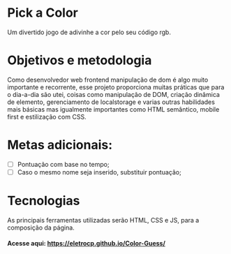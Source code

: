 # Pick a Color
Um divertido jogo de adivinhe a cor pelo seu código rgb.

# Objetivos e metodologia
Como desenvolvedor web frontend manipulação de dom é algo muito importante e recorrente, esse projeto proporciona muitas práticas que para o dia-a-dia são
utei, coisas como manipulação de DOM, criação dinâmica de elemento, gerenciamento de localstorage e varias outras habilidades mais básicas mas igualmente
importantes como HTML semântico, mobile first e estilização com CSS.

# Metas adicionais:
- [ ] Pontuação com base no tempo;
- [ ] Caso o mesmo nome seja inserido, substituir pontuação;

# Tecnologias
As principais ferramentas utilizadas serão HTML, CSS e JS, para a composição da página.

#### Acesse aqui: https://eletrocp.github.io/Color-Guess/
